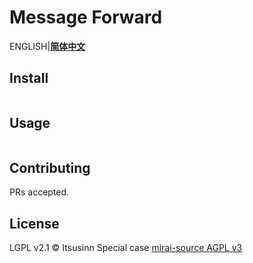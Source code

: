 # Message Forward

ENGLISH|**[简体中文](./README.zh-CN.md)**

## Install

```

```

## Usage

```

```

## Contributing

PRs accepted.

## License

LGPL v2.1 © Itsusinn
Special case [mirai-source AGPL v3](./message-source/mirai-source)